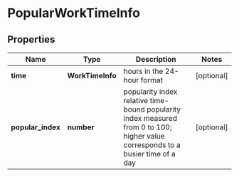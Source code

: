 # PopularWorkTimeInfo

## Properties

| Name | Type | Description | Notes |
|------------ | ------------- | ------------- | -------------|
**time** | **WorkTimeInfo** | hours in the 24-hour format |[optional]|
**popular_index** | **number** | popularity index<br>relative time-bound popularity index measured from 0 to 100;<br>higher value corresponds to a busier time of a day |[optional]|